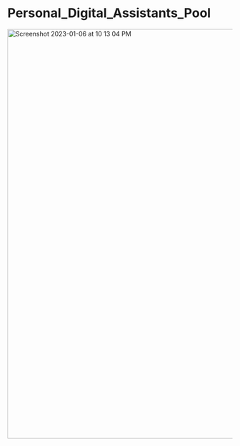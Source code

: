 # Personal_Digital_Assistants_Pool

<img width="918" alt="Screenshot 2023-01-06 at 10 13 04 PM" src="https://user-images.githubusercontent.com/74035551/211134244-3b6642be-6c6b-42f1-a9a0-8ba65c3a3150.png">
